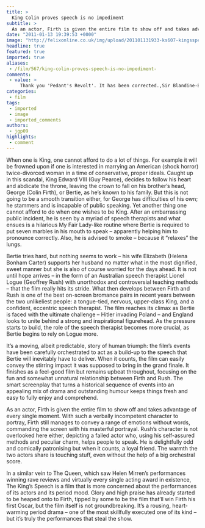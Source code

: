 ```yaml
---
title: >
  King Colin proves speech is no impediment
subtitle: >
  As an actor, Firth is given the entire film to show off and takes advantage of every single moment
date: "2011-01-13 19:39:53 +0000"
image: "http://felixonline.co.uk/img/upload/201101131933-ks607-kingsspe.jpg"
headline: true
featured: true
imported: true
aliases:
 - /film/567/king-colin-proves-speech-is-no-impediment-
comments:
 - value: >
     Thank you 'Pedant's Revolt'. It has been corrected.,Sir Blandine-Bentham actually claimed that smoking would relax the larynx -- smoking often causes the formation of vocal nodules which add mass to the chords lowering their resonant frequency. Whether this is genuinely of any help to a speaker is another matter, as smoking can also cause vocal breaks and restriction in range, both things truly emotive speakers or singers want to avoid. <br> <br>Demosthenes, according to tradition, learned to project and speak as an orator by filling his mouth with marbles, stood in the surf at the edge of the Mediterranean and tried to be heard over the waves. It's not quite as nonsensical a method as the film portrayed.,Correction. It was King Edward VIII who abdicated. We've never had a King David.,Here's the latest on the ccneerfnoe's top players who are projected to go from playing on Saturdays to starring on Sundays. 1. LB Jarvis Jones, 6-3, 241, Georgia Why he has the top spot: Jones' battle with an ankle injury hasn't chang
categories:
 - film
tags:
 - imported
 - image
 - imported_comments
authors:
 - jgp09
highlights:
 - comment
---
```


When one is King, one cannot afford to do a lot of things. For example it will be frowned upon if one is interested in marrying an American (shock horror) twice-divorced woman in a time of conservative, proper ideals. Caught up in this scandal, King Edward VIII (Guy Pearce), decides to follow his heart and abdicate the throne, leaving the crown to fall on his brother’s head, George (Colin Firth), or Bertie, as he’s known to his family. But this is not going to be a smooth transition either, for George has difficulties of his own; he stammers and is incapable of public speaking. Yet another thing one cannot afford to do when one wishes to be King. After an embarrassing public incident, he is seen by a myriad of speech therapists and what ensues is a hilarious My Fair Lady-like routine where Bertie is required to put seven marbles in his mouth to speak – apparently helping him to pronounce correctly. Also, he is advised to smoke – because it “relaxes” the lungs.

Bertie tries hard, but nothing seems to work – his wife Elizabeth (Helena Bonham Carter) supports her husband no matter what in the most dignified, sweet manner but she is also of course worried for the days ahead. It is not until hope arrives – in the form of an Australian speech therapist Lionel Logue (Geoffrey Rush) with unorthodox and controversial teaching methods – that the film really hits its stride. What then develops between Firth and Rush is one of the best on-screen bromance pairs in recent years between the two unlikeliest people: a tongue-tied, nervous, upper-class King, and a confident, eccentric speech therapist. The film reaches its climax as Bertie is faced with the ultimate challenge – Hitler invading Poland – and England looks to unite behind a strong and inspirational figurehead. As the pressure starts to build, the role of the speech therapist becomes more crucial, as Bertie begins to rely on Logue more.

It’s a moving, albeit predictable, story of human triumph: the film’s events have been carefully orchestrated to act as a build-up to the speech that Bertie will inevitably have to deliver. When it counts, the film can easily convey the stirring impact it was supposed to bring in the grand finale. It finishes as a feel-good film but remains upbeat throughout, focusing on the fun and somewhat unnatural relationship between Firth and Rush. The smart screenplay that turns a historical sequence of events into an appealing mix of drama and outstanding humour keeps things fresh and easy to fully enjoy and comprehend.

As an actor, Firth is given the entire film to show off and takes advantage of every single moment. With such a verbally incompetent character to portray, Firth still manages to convey a range of emotions without words, commanding the screen with his masterful portrayal. Rush’s character is not overlooked here either, depicting a failed actor who, using his self-assured methods and peculiar charm, helps people to speak. He is delightfully odd and comically patronising but when it counts, a loyal friend. The warmth the two actors share is touching stuff, even without the help of a big orchestral score.

In a similar vein to The Queen, which saw Helen Mirren’s performances winning rave reviews and virtually every single acting award in existence, The King’s Speech is a film that is more concerned about the performances of its actors and its period mood. Glory and high praise has already started to be heaped onto to Firth, tipped by some to be the film that’ll win Firth his first Oscar, but the film itself is not groundbreaking. It’s a rousing, heart-warming period drama – one of the most skillfully executed one of its kind – but it’s truly the performances that steal the show.

